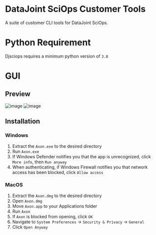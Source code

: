 # DataJoint SciOps Customer Tools

A suite of customer CLI tools for DataJoint SciOps.

# Python Requirement

Djsciops requires a minimum python version of `3.8`

# GUI
## Preview
![image](https://user-images.githubusercontent.com/61991709/179300351-95dff3c9-d412-437b-9678-a4182ace81dc.png)
![image](https://user-images.githubusercontent.com/61991709/179300363-21a496ee-a0be-456c-ab16-6668d5458d5c.png)

## Installation
### Windows
1. Extract the `Axon.exe` to the desired directory
2. Run `Axon.exe`
3. If Windows Defender notifies you that the app is unrecognized, click `More info`, then `Run anyway`
4. When authenticating, if Windows Firewall notifies you that network access has been blocked, click `Allow access`

### MacOS
1. Extract the `Axon.dmg` to the desired directory
2. Open `Axon.dmg`
3. Move `Axon.app` to your Applications folder
4. Run `Axon`
5. If `Axon` is blocked from opening, click `OK`
6. Navigate to `System Preferences` -> `Security & Privacy` -> `General`
8. Click `Open Anyway`
